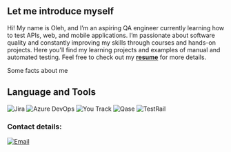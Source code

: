 ## Let me introduce myself

Hi! My name is Oleh, and I’m an aspiring QA engineer currently learning how to test APIs, web, and mobile applications. I’m passionate about software quality and constantly improving my skills through courses and hands-on projects. 
Here you'll find my learning projects and examples of manual and automated testing.
Feel free to check out my __[resume]()__ for more details.

Some facts about me

## Language and Tools

![Jira](https://img.shields.io/badge/-Jira-090909?style=for-the-badge&logo=jira&logoColor=136be1)
![Azure DevOps](https://custom-icon-badges.demolab.com/badge/-Azure%20DevOps-090909?style=for-the-badge&logo=azure%20devops&logoColor=)
![You Track](https://custom-icon-badges.demolab.com/badge/-YouTrack-000?style=for-the-badge&logo=youtrack&logoColor=fff)
![Qase](https://custom-icon-badges.demolab.com/badge/-Qase-000?style=for-the-badge&logo=Qase&logoColor=fff)
![TestRail](https://custom-icon-badges.demolab.com/badge/-TestRail-000?style=for-the-badge&logo=test_rail&logoColor=fff)


### Contact details:

[![Email](https://custom-icon-badges.demolab.com/badge/-email-000?style=for-the-badge&logo=gmaill&logoColor)](mailto:oleh.sobol.r@gmail.com)